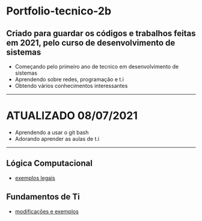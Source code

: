 # Portfolio-tecnico-2b
## Criado para guardar os códigos e trabalhos feitas em 2021, pelo curso de desenvolvimento de sistemas

* Começando pelo primeiro ano de tecnico em desenvolvimento de sistemas
* Aprendendo sobre redes, programação e t.i
* Obtendo vários conhecimentos interessantes
-----------------------------------------------------------------------

# ATUALIZADO 08/07/2021

* Aprendendo a usar o git bash
* Adorando aprender as aulas de t.i
-----------------------------------------------------------------------

## Lógica Computacional
* [exemplos legais](Portfolio-tecnico-2b/logica_computacional/exemplos_java)

## Fundamentos de Ti

* [modificações e exemplos](Portfolio-tecnico-2b/atividades-fundamentos/exemplos)


